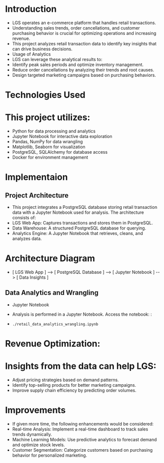 # Introduction
 - LGS operates an e-commerce platform that handles retail transactions. 
 - Understanding sales trends, order cancellations, and customer purchasing behavior is crucial for optimizing operations and increasing revenue. 
 - This project analyzes retail transaction data to identify key insights that can drive business decisions.
 - Usage of Analytics
 - LGS can leverage these analytical results to:
 - Identify peak sales periods and optimize inventory management.
 - Reduce order cancellations by analyzing their trends and root causes.
 - Design targeted marketing campaigns based on purchasing behaviors.

# Technologies Used
# This project utilizes:

 - Python for data processing and analytics
 - Jupyter Notebook for interactive data exploration
 - Pandas, NumPy for data wrangling
 - Matplotlib, Seaborn for visualization
 - PostgreSQL, SQLAlchemy for database access
 - Docker for environment management

# Implementaion
## Project Architecture

 - This project integrates a PostgreSQL database storing retail transaction data with a Jupyter Notebook used for analysis. The architecture consists of:
 - LGS Web App: Captures transactions and stores them in PostgreSQL.
 - Data Warehouse: A structured PostgreSQL database for querying.
 - Analytics Engine: A Jupyter Notebook that retrieves, cleans, and analyzes data.

# Architecture Diagram

 - [ LGS Web App ] --> [ PostgreSQL Database ] --> [ Jupyter Notebook ] --> [ Data Insights ]

## Data Analytics and Wrangling
 - Jupyter Notebook

 - Analysis is performed in a Jupyter Notebook. Access the notebook: :
 - `./retail_data_analytics_wrangling.ipynb`    

# Revenue Optimization:
# Insights from the data can help LGS:
 - Adjust pricing strategies based on demand patterns.
 - Identify top-selling products for better marketing campaigns.
 - Improve supply chain efficiency by predicting order volumes.

# Improvements
- If given more time, the following enhancements would be considered:
 - Real-time Analysis: Implement a real-time dashboard to track sales trends dynamically.
 - Machine Learning Models: Use predictive analytics to forecast demand and optimize stock levels.
 - Customer Segmentation: Categorize customers based on purchasing behavior for personalized marketing.
